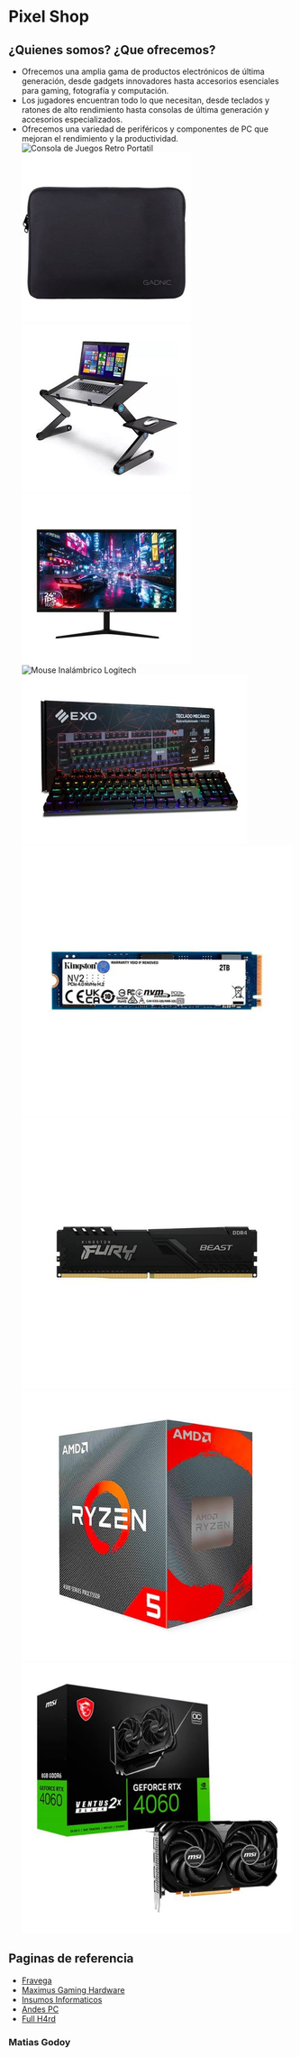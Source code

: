# Pixel Shop

## ¿Quienes somos? ¿Que ofrecemos?
- Ofrecemos una amplia gama de productos electrónicos de última generación, desde gadgets innovadores hasta accesorios esenciales para gaming, fotografía y computación.
- Los jugadores encuentran todo lo que necesitan, desde teclados y ratones de alto rendimiento hasta consolas de última generación y accesorios especializados.
- Ofrecemos una variedad de periféricos y componentes de PC que mejoran el rendimiento y la productividad.
![Consola de Juegos Retro Portatil](/images/Consola%20de%20Juegos%20retro%20portátil.png)
![Funda Para Notebook Gadnic](/images/Funda%20Para%20Notebook%20Gadnic.jpg)
![Mesa Notebook](/images/Mesa%20Notebook.jpg)
![Monitor Gamer Daewoo](/images/Monitor%20Gamer%20Daewoo.jpg)
![Mouse Inalámbrico Logitech](/images/Mouse%20Inalámbrico%20Logitech.jpg)
![Teclado Gamer Exo](/images/Teclado%20Gamer%20Exo.jpg)
![Disco Solido SSD 2TB Kingston](/images/Disco%20Solido%20SSD%202TB%20Kingston.jpg)
![Memoria Ram Kingston 8GB](/images/Memoria%20Ram%20Kingston%208GB.jpg)
![Micro AMD Ryzen 5 4600G](/images/Micro%20AMD%20Ryzen%205%204600G.jpg)
![Placa de Video MSI Nvidia Geforce RTX 4060](/images/Placa%20de%20Video%20MSI%20Nvidia%20Geforce%20RTX%204060.jpg)

## Paginas de referencia

- [Fravega](https://www.fravega.com/l/informatica/accesorios-de-informatica/)
- [Maximus Gaming Hardware](https://www.maximus.com.ar/)
- [Insumos Informaticos](https://www.insumosinformaticos.com.ar/)
- [Andes PC](https://www.andespc.com/)
- [Full H4rd](https://fullh4rd.com.ar/)

### Matias Godoy